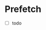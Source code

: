 # Prefetch <Badges :texts="badges" />

<script setup>
  import pkg from '@studiometa/ui/atoms/Prefetch/package.json';

  const badges = [`v${pkg.version}`, 'JS'];
</script>


- [ ] todo
